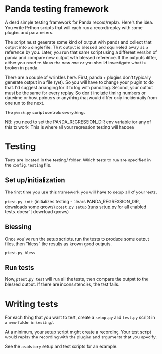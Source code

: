 # Panda testing framework

A dead simple testing framework for Panda record/replay.  Here's the idea. You write Python scripts that will each run a record/replay with some plugins and parameters.

 The script must
generate some kind of output with panda and collect that output into a
single file.  That output is blessed and squirreled away as a
reference by you.  Later, you run that same script using a different
version of panda and compare new output with blessed reference.  If
the outputs differ, either you need to bless the new one or you should
investigate what is broken in panda.

There are a couple of wrinkles here.  First, panda + plugins don't
typically generate output in a file (yet).  So you will have to change
your plugin to do that.  I'd suggest arranging for it to log with
pandalog.  Second, your output must be the same for every replay.  So
don't include timing numbers or datetime or host pointers or anything
that would differ only incidentally from one run to the next.

The `ptest.py` script controls everything.

NB: you need to set the PANDA_REGRESSION_DIR env variable for any
of this to work.  This is where all your regression testing will happen

# Testing

Tests are located in the testing/ folder. Which tests to run are specified in the `config.testing` file.

## Set up/initialization

The first time you use this framework you will have to setup all of your tests. 

`ptest.py init`         (initializes testing - clears PANDA_REGRESSION_DIR, downloads some qcows)
`ptest.py setup`        (runs setup.py for all enabled tests, doesn't download qcows)

## Blessing 

Once you've run the setup scripts, run the tests to produce some output files, then "bless" the results as known good outputs.

`ptest.py bless`

## Run tests

Now, `ptest.py test` will run all the tests, then compare the output to the blessed output. If there are inconsistencies, the test fails.

# Writing tests

For each thing that you want to test, create a `setup.py` and `test.py` script in a new folder in `testing/`. 

At a minimum, your setup script might create a recording. Your test script would replay the recording with the plugins and arguments that you specify.

See the `asidstory` setup and test scripts for an example.
